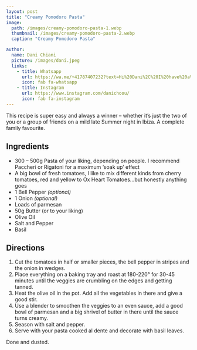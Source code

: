 ```yaml
---
layout: post
title: "Creamy Pomodoro Pasta"
image:
  path: /images/creamy-pomodoro-pasta-1.webp
  thumbnail: /images/creamy-pomodoro-pasta-2.webp
  caption: "Creamy Pomodoro Pasta"

author:
  name: Dani Chiani
  picture: /images/dani.jpeg
  links:
    - title: Whatsapp
      url: https://wa.me/+41787407232?text=Hi%20Dani%2C%20I%20have%20a%20quick%20question%20about%20your%20Creamy%20Pomodoro%20Pasta%20recipe
      icon: fab fa-whatsapp
    - title: Instagram
      url: https://www.instagram.com/danichoou/
      icon: fab fa-instagram
---
```


This recipe is super easy and always a winner – whether it’s just the two of you or a group of friends on a mild late Summer night in Ibiza. A complete family favourite.

## Ingredients

- 300 – 500g Pasta of your liking, depending on people. I recommend Paccheri or Rigatoni for a maximum ‘soak up’ effect
- A big bowl of fresh tomatoes, I like to mix different kinds from cherry tomatoes, red and yellow to Ox Heart Tomatoes…but honestly anything goes
- 1 Bell Pepper _(optional)_
- 1 Onion _(optional)_
- Loads of parmesan
- 50g Butter (or to your liking)
- Olive Oil
- Salt and Pepper
- Basil

## Directions

1. Cut the tomatoes in half or smaller pieces, the bell pepper in stripes and the onion in wedges.
2. Place everything on a baking tray and roast at 180-220° for 30-45 minutes until the veggies are crumbling on the edges and getting tanned.
3. Heat the olive oil in the pot. Add all the vegetables in there and give a good stir.
4. Use a blender to smoothen the veggies to an even sauce, add a good bowl of parmesan and a big shrivel of butter in there until the sauce turns creamy.
5. Season with salt and pepper.
6. Serve with your pasta cooked al dente and decorate with basil leaves.

Done and dusted.
